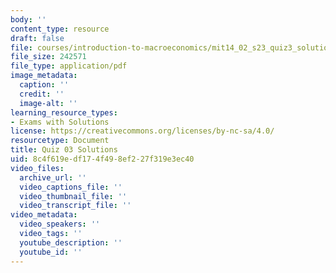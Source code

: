 ```yaml
---
body: ''
content_type: resource
draft: false
file: courses/introduction-to-macroeconomics/mit14_02_s23_quiz3_solutions.pdf
file_size: 242571
file_type: application/pdf
image_metadata:
  caption: ''
  credit: ''
  image-alt: ''
learning_resource_types:
- Exams with Solutions
license: https://creativecommons.org/licenses/by-nc-sa/4.0/
resourcetype: Document
title: Quiz 03 Solutions
uid: 8c4f619e-df17-4f49-8ef2-27f319e3ec40
video_files:
  archive_url: ''
  video_captions_file: ''
  video_thumbnail_file: ''
  video_transcript_file: ''
video_metadata:
  video_speakers: ''
  video_tags: ''
  youtube_description: ''
  youtube_id: ''
---
```


